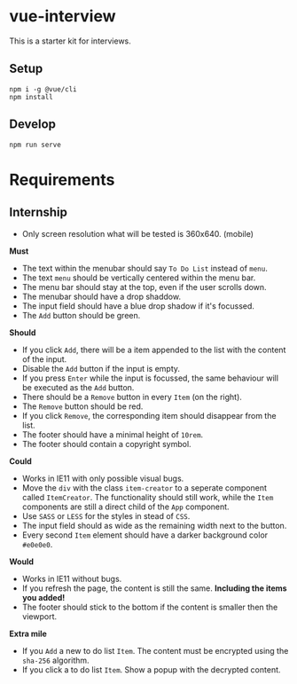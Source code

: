 # vue-interview
This is a starter kit for interviews.

## Setup
```
npm i -g @vue/cli
npm install
```

## Develop
```
npm run serve
```

# Requirements
## Internship
- Only screen resolution what will be tested is 360x640. (mobile)

**Must**
- The text within the menubar should say `To Do List` instead of `menu`.
- The text `menu` should be vertically centered within the menu bar.
- The menu bar should stay at the top, even if the user scrolls down.
- The menubar should have a drop shaddow.
- The input field should have a blue drop shadow if it's focussed.
- The `Add` button should be green.


**Should**
- If you click `Add`, there will be a item appended to the list with the content of the input.
- Disable the `Add` button if the input is empty.
- If you press `Enter` while the input is focussed, the same behaviour will be executed as the `Add` button.
- There should be a `Remove` button in every `Item` (on the right).
- The `Remove` button should be red.
- If you click `Remove`, the corresponding item should disappear from the list.
- The footer should have a minimal height of `10rem`.
- The footer should contain a copyright symbol. 

**Could**
- Works in IE11 with only possible visual bugs.
- Move the `div` with the class `item-creator` to a seperate component called `ItemCreator`. The functionality should still work, while the `Item` components are still a direct child of the `App` component.
- Use `SASS` or `LESS` for the styles in stead of `CSS`.
- The input field should as wide as the remaining width next to the button.
- Every second `Item` element should have a darker background color `#e0e0e0`.

**Would**
- Works in IE11 without bugs.
- If you refresh the page, the content is still the same. **Including the items you added!**
- The footer should stick to the bottom if the content is smaller then the viewport.

**Extra mile**
- If you `Add` a new to do list `Item`. The content must be encrypted using the `sha-256` algorithm.
- If you click a to do list `Item`. Show a popup with the decrypted content.